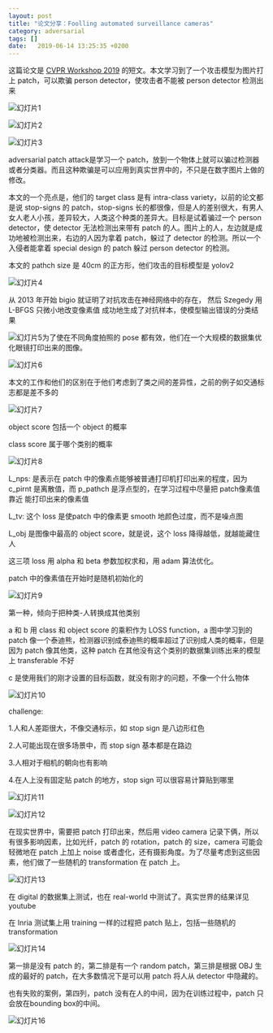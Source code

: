 ```yaml
---
layout: post
title: "论文分享：Foolling automated surveillance cameras"
category: adversarial
tags: []
date:   2019-06-14 13:25:35 +0200
---
```


这篇论文是 [CVPR Workshop 2019](https://arxiv.org/abs/1904.08653) 的短文。本文学习到了一个攻击模型为图片打上 patch，可以欺骗 person detector，使攻击者不能被 person detector 检测出来



![幻灯片1](https://strongman1995.github.io/assets/images/2019-06-14-papershare/幻灯片1.png)

![幻灯片2](https://strongman1995.github.io/assets/images/2019-06-14-papershare/幻灯片2.png)

![幻灯片3](https://strongman1995.github.io/assets/images/2019-06-14-papershare/幻灯片3.png)

adversarial patch attack是学习一个 patch，放到一个物体上就可以骗过检测器或者分类器。而且这种欺骗是可以应用到真实世界中的，不只是在数字图片上做的修改。

本文的一个亮点是，他们的 target class 是有 intra-class variety，以前的论文都是说 stop-signs 的 patch，stop-signs 长的都很像，但是人的差别很大，有男人女人老人小孩，差异较大，人类这个种类的差异大。目标是试着骗过一个 person detector，使 detector 无法检测出来带有 patch 的人。图片上的人，左边就是成功地被检测出来，右边的人因为拿着 patch，躲过了 detector 的检测。所以一个入侵者能拿着 special design 的 patch 躲过 person detector 的检测。

本文的 pathch size 是 40cm 的正方形，他们攻击的目标模型是 yolov2

![幻灯片4](https://strongman1995.github.io/assets/images/2019-06-14-papershare/幻灯片4.png)

从 2013 年开始 bigio 就证明了对抗攻击在神经网络中的存在， 然后 Szegedy 用 L-BFGS 只微小地改变像素值 成功地生成了对抗样本，使模型输出错误的分类结果

![幻灯片5](https://strongman1995.github.io/assets/images/2019-06-14-papershare/幻灯片5.png)为了使在不同角度拍照的 pose 都有效，他们在一个大规模的数据集优化眼镜打印出来的图像。

![幻灯片6](https://strongman1995.github.io/assets/images/2019-06-14-papershare/幻灯片6.png)

本文的工作和他们的区别在于他们考虑到了类之间的差异性，之前的例子如交通标志都是差不多的

![幻灯片7](https://strongman1995.github.io/assets/images/2019-06-14-papershare/幻灯片7.png)

object score 包括一个 object 的概率

class score 属于哪个类别的概率

![幻灯片8](https://strongman1995.github.io/assets/images/2019-06-14-papershare/幻灯片8.png)

L_nps: 是表示在 patch 中的像素点能够被普通打印机打印出来的程度，因为 c_pirnt 是离散值，而 p_pathch 是浮点型的，在学习过程中尽量把 patch像素值靠近 能打印出来的像素值

 L_tv: 这个 loss 是使patch 中的像素更 smooth 地颜色过度，而不是噪点图

 L_obj 是图像中最高的 object score，就是说，这个 loss 降得越低，就越能藏住人

这三项 loss 用 alpha 和 beta 参数加权求和，用 adam 算法优化。

patch 中的像素值在开始时是随机初始化的

![幻灯片9](https://strongman1995.github.io/assets/images/2019-06-14-papershare/幻灯片9.png)

第一种，倾向于把种类-人转换成其他类别

a 和 b 用 class 和 object score 的乘积作为 LOSS function，a 图中学习到的 patch 像一个泰迪熊，检测器识别成泰迪熊的概率超过了识别成人类的概率，但是因为 patch 像其他类，这种 patch 在其他没有这个类别的数据集训练出来的模型上 transferable 不好

c 是使用我们的刚才设置的目标函数，就没有刚才的问题，不像一个什么物体

![幻灯片10](https://strongman1995.github.io/assets/images/2019-06-14-papershare/幻灯片10.png)

challenge:

1.人和人差距很大，不像交通标示，如 stop sign 是八边形红色

2.人可能出现在很多场景中，而 stop sign 基本都是在路边

3.人相对于相机的朝向也有影响

4.在人上没有固定贴 patch 的地方，stop sign 可以很容易计算贴到哪里

![幻灯片11](https://strongman1995.github.io/assets/images/2019-06-14-papershare/幻灯片11.png)

![幻灯片12](https://strongman1995.github.io/assets/images/2019-06-14-papershare/幻灯片12.png)

在现实世界中，需要把 patch 打印出来，然后用 video camera 记录下俩，所以有很多影响因素，比如光纤，patch 的 rotation，patch 的 size，camera 可能会轻微地在 patch 上加上 noise 或者虚化，还有摄影角度。为了尽量考虑到这些因素，他们做了一些随机的 transformation 在 patch 上。

![幻灯片13](https://strongman1995.github.io/assets/images/2019-06-14-papershare/幻灯片13.png)

在 digital 的数据集上测试，也在 real-world 中测试了。真实世界的结果详见 youtube

在 Inria 测试集上用 training 一样的过程把 patch 贴上，包括一些随机的 transformation

![幻灯片14](https://strongman1995.github.io/assets/images/2019-06-14-papershare/幻灯片14.png)

第一排是没有 patch 的，第二排是有一个 random patch，第三排是根据 OBJ 生成的最好的 patch，在大多数情况下是可以用 patch 将人从 detector 中隐藏的。

也有失败的案例，第四列，patch 没有在人的中间，因为在训练过程中，patch 只会放在bounding box的中间。

![幻灯片16](https://strongman1995.github.io/assets/images/2019-06-14-papershare/幻灯片16.png)